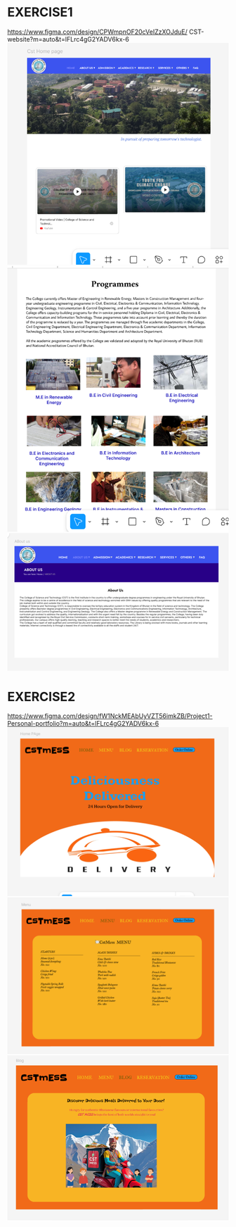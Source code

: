 # EXERCISE1

https://www.figma.com/design/CPWmpnOF20cVeIZzXOJduE/
CST-website?m=auto&t=lFLrc4gG2YADV6kx-6
![alt text](<Screenshot (5).png>)
![alt text](<Screenshot (6).png>)
![alt text](<Screenshot (7).png>)

# EXERCISE2

https://www.figma.com/design/fW1NckMEAbUyVZT56imkZB/Project1-Personal-portfolio?m=auto&t=lFLrc4gG2YADV6kx-6
![alt text](<Screenshot (2).png>)
![alt text](<Screenshot (3).png>)
![alt text](<Screenshot (4).png>)
